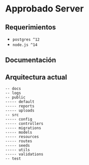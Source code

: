 # Approbado Server

## Requerimientos

- `postgres ^12`
- `node.js ^14`

## Documentación

## Arquitectura actual

```
-- docs
-- logs
-- public
----- default
----- reports
----- uploads
-- src
----- config
----- controllers
----- migrations
----- models
----- resources
----- routes
----- seeds
----- utils
----- validations
-- test
```
